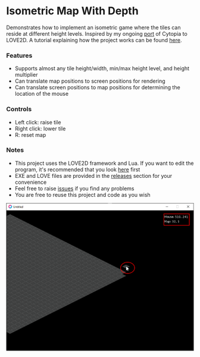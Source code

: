 # Isometric Map With Depth
Demonstrates how to implement an isometric game where the tiles can reside at different height levels. Inspired by my ongoing [port](https://github.com/KINGTUT10101/LoveCytopia "port") of Cytopia to LOVE2D. A tutorial explaining how the project works can be found [here](https://sites.google.com/view/kingtuts-blog/articles/making-an-isometric-map-with-height "here").

### Features
- Supports almost any tile height/width, min/max height level, and height multiplier
- Can translate map positions to screen positions for rendering
- Can translate screen positions to map positions for determining the location of the mouse

### Controls
- Left click: raise tile
- Right click: lower tile
- R: reset map

### Notes
- This project uses the LOVE2D framework and Lua. If you want to edit the program, it's recommended that you look [here](https://love2d.org/wiki/Getting_Started "here") first
- EXE and LOVE files are provided in the [releases](https://github.com/KINGTUT10101/IsometricMapWithDepth/releases "releases") section for your convenience
- Feel free to raise [issues](https://github.com/KINGTUT10101/IsometricMapWithDepth/issues "issues") if you find any problems
- You are free to reuse this project and code as you wish


![](https://github.com/KINGTUT10101/IsometricMapWithDepth/blob/master/thumbnail.png)
